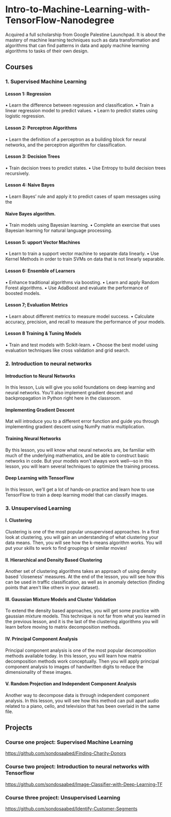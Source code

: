 # Intro-to-Machine-Learning-with-TensorFlow-Nanodegree
Acquired a full scholarship from Google Palestine Launchpad. It is about the mastery of machine learning techniques such as data transformation and algorithms that can find patterns in data and apply machine learning algorithms to tasks of their own design.

## Courses

### 1. Supervised Machine Learning
#### Lesson 1: Regression
• Learn the difference between regression and classification.
• Train a linear regression model to predict values.
• Learn to predict states using logistic regression.

#### Lesson 2: Perceptron Algorithms
• Learn the definition of a perceptron as a building block for neural networks, and the perceptron algorithm for classification.

#### Lesson 3: Decision Trees
• Train decision trees to predict states.
• Use Entropy to build decision trees recursively.

#### Lesson 4: Naive Bayes
• Learn Bayes’ rule and apply it to predict cases of spam messages using the

#### Naive Bayes algorithm.
• Train models using Bayesian learning.
• Complete an exercise that uses Bayesian learning for natural language processing.

#### Lesson 5: upport Vector Machines
• Learn to train a support vector machine to separate data linearly.
• Use Kernel Methods in order to train SVMs on data that is not linearly separable.

#### Lesson 6: Ensemble of Learners
• Enhance traditional algorithms via boosting.
• Learn and apply Random Forest algorithms.
• Use AdaBoost and evaluate the performance of boosted models.

#### Lesson 7; Evaluation Metrics
• Learn about different metrics to measure model success.
• Calculate accuracy, precision, and recall to measure the performance of your models.

#### Lesson 8 Training & Tuning Models
• Train and test models with Scikit-learn.
• Choose the best model using evaluation techniques like cross validation and grid search.

### 2. Introduction to neural networks
#### Introduction to Neural Networks
In this lesson, Luis will give you solid foundations on deep learning and neural networks. You'll also implement gradient descent and backpropagation in Python right here in the classroom.

#### Implementing Gradient Descent
Mat will introduce you to a different error function and guide you through implementing gradient descent using NumPy matrix multiplication.

#### Training Neural Networks
By this lesson, you will know what neural networks are, be familiar with much of the underlying mathematics, and be able to construct basic networks in code. But your models won't always work well—so in this lesson, you will learn several techniques to optimize the training process.

#### Deep Learning with TensorFlow
In this lesson, we'll get a lot of hands-on practice and learn how to use TensorFlow to train a deep learning model that can classify images.

### 3. Unsupervised Learning
#### I. Clustering
Clustering is one of the most popular unsupervised approaches. In a first look at clustering, you will gain an understanding of what clustering your data means. Then, you will see how the k-means algorithm works. You will put your skills to work to find groupings of similar movies!

#### II. Hierarchical and Density Based Clustering
Another set of clustering algorithms takes an approach of using density based 'closeness' measures. At the end of the lesson, you will see how this can be used in traffic classification, as well as in anomaly detection (finding points that aren't like others in your dataset).

#### III. Gaussian Mixture Models and Cluster Validation
To extend the density based approaches, you will get some practice with gaussian mixture models. This technique is not far from what you learned in the previous lesson, and it is the last of the clustering algorithms you will learn before moving to matrix decomposition methods.

#### IV. Principal Component Analysis
Principal component analysis is one of the most popular decomposition methods available today. In this lesson, you will learn how matrix decomposition methods work conceptually. Then you will apply principal component analysis to images of handwritten digits to reduce the dimensionality of these images.

#### V. Random Projection and Independent Component Analysis
Another way to decompose data is through independent component analysis. In this lesson, you will see how this method can pull apart audio related to a piano, cello, and television that has been overlaid in the same file.

## Projects

### Course one project: Supervised Machine Learning
https://github.com/sondosaabed/Finding-Charity-Donors 

### Course two project: Introduction to neural networks with Tensorflow
https://github.com/sondosaabed/Image-Classifier-with-Deep-Learning-TF

### Course three project: Unsupervised Learning
https://github.com/sondosaabed/Identify-Customer-Segments

